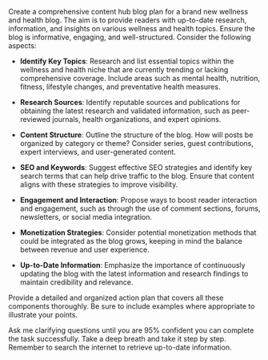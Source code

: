 Create a comprehensive content hub blog plan for a brand new wellness and health blog. The aim is to provide readers with up-to-date research, information, and insights on various wellness and health topics. Ensure the blog is informative, engaging, and well-structured. Consider the following aspects:

- **Identify Key Topics**: Research and list essential topics within the wellness and health niche that are currently trending or lacking comprehensive coverage. Include areas such as mental health, nutrition, fitness, lifestyle changes, and preventative health measures.
  
- **Research Sources**: Identify reputable sources and publications for obtaining the latest research and validated information, such as peer-reviewed journals, health organizations, and expert opinions.

- **Content Structure**: Outline the structure of the blog. How will posts be organized by category or theme? Consider series, guest contributions, expert interviews, and user-generated content.

- **SEO and Keywords**: Suggest effective SEO strategies and identify key search terms that can help drive traffic to the blog. Ensure that content aligns with these strategies to improve visibility.

- **Engagement and Interaction**: Propose ways to boost reader interaction and engagement, such as through the use of comment sections, forums, newsletters, or social media integration.

- **Monetization Strategies**: Consider potential monetization methods that could be integrated as the blog grows, keeping in mind the balance between revenue and user experience.

- **Up-to-Date Information**: Emphasize the importance of continuously updating the blog with the latest information and research findings to maintain credibility and relevance.

Provide a detailed and organized action plan that covers all these components thoroughly. Be sure to include examples where appropriate to illustrate your points.

Ask me clarifying questions until you are 95% confident you can complete the task successfully. Take a deep breath and take it step by step. Remember to search the internet to retrieve up-to-date information.